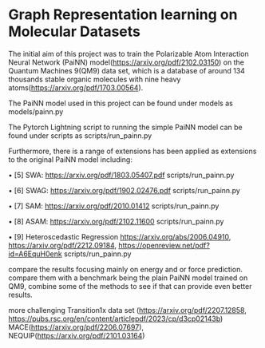 # Graph Representation learning on Molecular Datasets
The initial aim of this project was to train the Polarizable Atom Interaction Neural Network (PaiNN) model(https://arxiv.org/pdf/2102.03150) on the Quantum Machines 9(QM9) data set, which is a database of around 134 thousands stable organic molecules with nine heavy atoms(https://arxiv.org/pdf/1703.00564).

The PaiNN model used in this project can be found under models as
models/painn.py

The Pytorch Lightning script to running the simple PaiNN model can be found under scripts as
scripts/run_painn.py

Furthermore, there is a range of extensions has been applied as extensions to the original PaiNN model including:

•	[5] SWA: https://arxiv.org/pdf/1803.05407.pdf
scripts/run_painn.py

•	[6] SWAG: https://arxiv.org/pdf/1902.02476.pdf
scripts/run_painn.py

•	[7] SAM: https://arxiv.org/pdf/2010.01412
scripts/run_painn.py

•	[8] ASAM: https://arxiv.org/pdf/2102.11600
scripts/run_painn.py

•	[9] Heteroscedastic Regression https://arxiv.org/abs/2006.04910, https://arxiv.org/pdf/2212.09184, https://openreview.net/pdf?id=A6EquH0enk
scripts/run_painn.py

compare the results focusing mainly on energy and or force prediction. compare them with a benchmark being the plain PaiNN model trained on QM9,
combine some of the methods to see if that can provide even better results.

more challenging Transition1x data set (https://arxiv.org/pdf/2207.12858, https://pubs.rsc.org/en/content/articlepdf/2023/cp/d3cp02143b)
MACE(https://arxiv.org/pdf/2206.07697), 
NEQUIP(https://arxiv.org/pdf/2101.03164)

